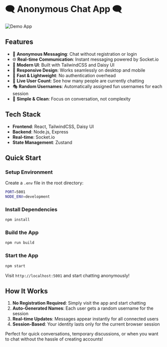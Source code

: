 # 🗨️ Anonymous Chat App 🗨️

![Demo App](/frontend/public/screenshot-for-readme.png)

## Features

- 💬 **Anonymous Messaging**: Chat without registration or login
- 🌐 **Real-time Communication**: Instant messaging powered by Socket.io
- 🎨 **Modern UI**: Built with TailwindCSS and Daisy UI
- 📱 **Responsive Design**: Works seamlessly on desktop and mobile
- 🚀 **Fast & Lightweight**: No authentication overhead
- 🔄 **Live User Count**: See how many people are currently chatting
- 🎭 **Random Usernames**: Automatically assigned fun usernames for each session
- 🌟 **Simple & Clean**: Focus on conversation, not complexity

## Tech Stack

- **Frontend**: React, TailwindCSS, Daisy UI
- **Backend**: Node.js, Express
- **Real-time**: Socket.io
- **State Management**: Zustand

## Quick Start

### Setup Environment

Create a `.env` file in the root directory:

```bash
PORT=5001
NODE_ENV=development
```

### Install Dependencies

```bash
npm install
```

### Build the App

```bash
npm run build
```

### Start the App

```bash
npm start
```

Visit `http://localhost:5001` and start chatting anonymously!

## How It Works

1. **No Registration Required**: Simply visit the app and start chatting
2. **Auto-Generated Names**: Each user gets a random username for the session
3. **Real-time Updates**: Messages appear instantly for all connected users
4. **Session-Based**: Your identity lasts only for the current browser session

Perfect for quick conversations, temporary discussions, or when you want to chat without the hassle of creating accounts!